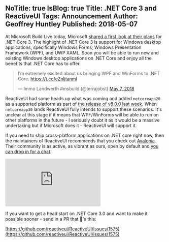 NoTitle: true
IsBlog: true
Title: .NET Core 3 and ReactiveUI
Tags: Announcement
Author: Geoffrey Huntley
Published: 2018-05-07
---

At Microsoft Build Live today, Microsoft [shared a first look at their plans](
https://blogs.msdn.microsoft.com/dotnet/2018/05/07/net-core-3-and-support-for-windows-desktop-applications/
) for .NET Core 3. The highlight of .NET Core 3 is support for Windows desktop applications, specifically Windows Forms, Windows Presentation Framework (WPF), and UWP XAML. Soon you will be able to run new and existing Windows desktop applications on .NET Core and enjoy all the benefits that .NET Core has to offer.

<blockquote class="twitter-tweet" data-lang="en"><p lang="en" dir="ltr">I’m extremely excited about us bringing WPF and WinForms to .NET Core. <a href="https://t.co/eZnljtanml">https://t.co/eZnljtanml</a></p>&mdash; Immo Landwerth #msbuild (@terrajobst) <a href="https://twitter.com/terrajobst/status/993601917795221504?ref_src=twsrc%5Etfw">May 7, 2018</a></blockquote>
<script async src="https://platform.twitter.com/widgets.js" charset="utf-8"></script>

ReactiveUI had some heads up what was coming and added `netcoreapp20` as a supported platform as part of [the release of v8.0.0 last week](https://reactiveui.net/blog/2018/05/reactiveui-v8.0.0-released). When `netcoreapp30` lands ReactiveUI fully intends to support these scenarios. It's unclear at this stage if it means that WPF/WinForms will be able to run on other platforms in the future - I seriously doubt it as it would be a massive undertaking but if Microsoft does it - ReactiveUI will support it. 

If you need to ship cross-platform applications on .NET core right now, then the maintainers of ReactiveUI recommends that you check out [Avalonia](https://github.com/AvaloniaUI/Avalonia). Their community is as active, as vibrant as ours, open by default and [you can drop in for a chat](https://gitter.im/AvaloniaUI/Avalonia).

<div class="youtube-video-container"><iframe src="https://www.youtube.com/embed/wHcB3sGLVYg" title="YouTube video player" frameborder="0" allow="accelerometer; autoplay; clipboard-write; encrypted-media; gyroscope; picture-in-picture" allowfullscreen></iframe></div>

If you want to get a head start on .NET Core 3.0 and want to make it possible sooner - send in a PR that 🚢's this:

[https://github.com/reactiveui/ReactiveUI/issues/1575](https://github.com/reactiveui/ReactiveUI/issues/1575)
